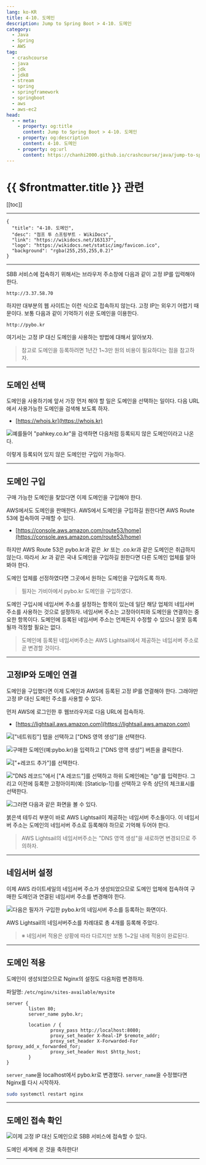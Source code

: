 ```yaml
---
lang: ko-KR
title: 4-10. 도메인
description: Jump to Spring Boot > 4-10. 도메인
category:
  - Java
  - Spring
  - AWS
tag: 
  - crashcourse
  - java
  - jdk
  - jdk8
  - stream
  - spring
  - springframework
  - springboot
  - aws
  - aws-ec2
head:
  - - meta:
    - property: og:title
      content: Jump to Spring Boot > 4-10. 도메인
    - property: og:description
      content: 4-10. 도메인
    - property: og:url
      content: https://chanhi2000.github.io/crashcourse/java/jump-to-spring-boot/04J.html
---
```


# {{ $frontmatter.title }} 관련

[[toc]]

---

```component VPCard
{
  "title": "4-10. 도메인",
  "desc": "점프 투 스프링부트 - WikiDocs",
  "link": "https://wikidocs.net/163137",
  "logo": "https://wikidocs.net/static/img/favicon.ico",
  "background": "rgba(255,255,255,0.2)"
}
```

---

SBB 서비스에 접속하기 위해서는 브라우저 주소창에 다음과 같이 고정 IP를 입력해야한다.

```
http://3.37.58.70
```

하지만 대부분의 웹 사이트는 이런 식으로 접속하지 않는다. 고정 IP는 외우기 어렵기 때문이다. 보통 다음과 같이 기억하기 쉬운 도메인을 이용한다.

```
http://pybo.kr
```

여기서는 고정 IP 대신 도메인을 사용하는 방법에 대해서 알아보자.

> 참고로 도메인을 등록하려면 1년간 1~3만 원의 비용이 필요하다는 점을 참고하자.

---

## 도메인 선택

도메인을 사용하기에 앞서 가장 먼저 해야 할 일은 도메인을 선택하는 일이다. 다음 URL에서 사용가능한 도메인을 검색해 보도록 하자.

- [https://whois.kr](https://whois.kr)

![예를들어 "pahkey.co.kr"을 검색하면 다음처럼 등록되지 않은 도메인이라고 나온다.](https://wikidocs.net/images/page/163137/O_4-10_1.png)

이렇게 등록되어 있지 않은 도메인만 구입이 가능하다.

---

## 도메인 구입

구매 가능한 도메인을 찾았다면 이제 도메인을 구입해야 한다.

AWS에서도 도메인을 판매한다. AWS에서 도메인을 구입하길 원한다면 AWS Route 53에 접속하여 구매할 수 있다.

- [https://console.aws.amazon.com/route53/home](https://console.aws.amazon.com/route53/home)

하지만 AWS Route 53은 pybo.kr과 같은 .kr 또는 .co.kr과 같은 도메인은 취급하지 않는다. 따라서 .kr 과 같은 국내 도메인을 구입하길 원한다면 다른 도메인 업체를 알아봐야 한다.

도메인 업체를 선정하였다면 그곳에서 원하는 도메인을 구입하도록 하자.

> 필자는 가비아에서 pybo.kr 도메인을 구입하였다.

도메인 구입시에 네임서버 주소를 설정하는 항목이 있는데 일단 해당 업체의 네임서버 주소를 사용하는 것으로 설정하자. 네임서버 주소는 고정아이피와 도메인을 연결하는 중요한 항목이다. 도메인에 등록된 네임서버 주소는 언제든지 수정할 수 있으니 잘못 등록될까 걱정할 필요는 없다.

> 도메인에 등록된 네임서버주소는 AWS Lightsail에서 제공하는 네임서버 주소로 곧 변경할 것이다.

---

## 고정IP와 도메인 연결

도메인을 구입했다면 이제 도메인과 AWS에 등록된 고정 IP를 연결해야 한다. 그래야만 고정 IP 대신 도메인 주소를 사용할 수 있다.

먼저 AWS에 로그인한 후 웹브라우저로 다음 URL에 접속하자.

- [https://lightsail.aws.amazon.com](https://lightsail.aws.amazon.com)

![<FontIcon icon="iconfont icon-select"/>`["네트워킹"]` 탭을 선택하고 <FontIcon icon="iconfont icon-select"/>`["DNS 영역 생성"]`을 선택한다.](https://wikidocs.net/images/page/163137/C_4-10_2.png)

![구매한 도메인(예:pybo.kr)을 입력하고 <FontIcon icon="iconfont icon-select"/>`["DNS 영역 생성"]` 버튼을 클릭한다.](https://wikidocs.net/images/page/163137/C_4-10_3.png)

![<FontIcon icon="iconfont icon-select"/>`["+레코드 추가"]`를 선택한다.](https://wikidocs.net/images/page/163137/C_4-10_4.png)

!["DNS 레코드"에서 <FontIcon icon="iconfont icon-select"/>`["A 레코드"]`를 선택하고 하위 도메인에는 "@"를 입력한다. 그리고 이전에 등록한 고정아이피(예: <FontIcon icon="iconfont icon-select"/>`[StaticIp-1]`)를 선택하고 우측 상단의 체크표시를 선택한다.](https://wikidocs.net/images/page/163137/C_4-10_5.png)

![그러면 다음과 같은 화면을 볼 수 있다.](https://wikidocs.net/images/page/163137/C_4-10_6.png) 

붉은색 테두리 부분이 바로 AWS Lightsail이 제공하는 네임서버 주소들이다. 이 네임서버 주소는 도메인의 네임서버 주소로 등록해야 하므로 기억해 두어야 한다.

> AWS Lightsail의 네임서버주소는 "DNS 영역 생성"을 새로하면 변경되므로 주의하자.

---

## 네임서버 설정

이제 AWS 라이트세일의 네임서버 주소가 생성되었으므로 도메인 업체에 접속하여 구매한 도메인과 연결된 네임서버 주소를 변경해야 한다.

![다음은 필자가 구입한 pybo.kr의 네임서버 주소를 등록하는 화면이다.](https://wikidocs.net/images/page/163137/C_4-10_7.png)

AWS Lightsail의 네임서버주소를 차례대로 총 4개를 등록해 주었다.

> ※ 네임서버 적용은 상황에 따라 다르지만 보통 1~2일 내에 적용이 완료된다.

---

## 도메인 적용

도메인이 생성되었으므로 Nginx의 설정도 다음처럼 변경하자.

파일명: <FontIcon icon="fas fa-folder-open"/>`/etc/nginx/sites-available/`<FontIcon icon="fas fa-file-lines"/>`mysite`

```{3}
server {
        listen 80;
        server_name pybo.kr;

        location / {
                proxy_pass http://localhost:8080;
                proxy_set_header X-Real-IP $remote_addr;
                proxy_set_header X-Forwarded-For $proxy_add_x_forwarded_for;
                proxy_set_header Host $http_host;
        }
}
```

`server_name`을 localhost에서 pybo.kr로 변경했다. `server_name`을 수정했다면 Nginx를 다시 시작하자.

```sh
sudo systemctl restart nginx
```

---

## 도메인 접속 확인

![이제 고정 IP 대신 도메인으로 SBB 서비스에 접속할 수 있다.](https://wikidocs.net/images/page/163137/C_4-10_8.png)

도메인 세계에 온 것을 축하한다!

---
